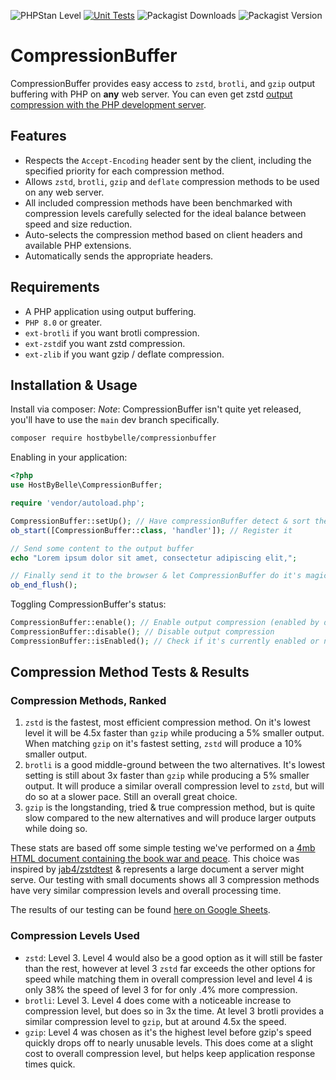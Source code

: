 ![PHPStan Level](https://img.shields.io/badge/PHPStan-level%209-brightgreen)
[![Unit Tests](https://github.com/HostByBelle/CompressionBuffer/actions/workflows/unittest.yml/badge.svg)](https://github.com/HostByBelle/CompressionBuffer/actions/workflows/unittest.yml)
![Packagist Downloads](https://img.shields.io/packagist/dt/HostByBelle/CompressionBuffer)
![Packagist Version](https://img.shields.io/packagist/v/HostByBelle/CompressionBuffer)

# CompressionBuffer

CompressionBuffer provides easy access to `zstd`, `brotli`, and `gzip` output buffering with PHP on **any** web server. You can even get zstd [output compression with the PHP development server](https://github.com/HostByBelle/CompressionBuffer/blob/main/misc/zstd-php-dev-server.png).

## Features

- Respects the `Accept-Encoding` header sent by the client, including the specified priority for each compression method.
- Allows `zstd`, `brotli`, `gzip` and `deflate` compression methods to be used on any web server.
- All included compression methods have been benchmarked with compression levels carefully selected for the ideal balance between speed and size reduction.
- Auto-selects the compression method based on client headers and available PHP extensions.
- Automatically sends the appropriate headers.

## Requirements

- A PHP application using output buffering.
- `PHP 8.0` or greater.
- `ext-brotli` if you want brotli compression.
- `ext-zstd`if you want zstd compression.
- `ext-zlib` if you want gzip / deflate compression.

## Installation & Usage

Install via composer:
_Note_: CompressionBuffer isn't quite yet released, you'll have to use the `main` dev branch specifically.

```bash
composer require hostbybelle/compressionbuffer
```

Enabling in your application:

```PHP
<?php
use HostByBelle\CompressionBuffer;

require 'vendor/autoload.php';

CompressionBuffer::setUp(); // Have compressionBuffer detect & sort the compression methods
ob_start([CompressionBuffer::class, 'handler']); // Register it

// Send some content to the output buffer
echo "Lorem ipsum dolor sit amet, consectetur adipiscing elit,";

// Finally send it to the browser & let CompressionBuffer do it's magic.
ob_end_flush();
```

Toggling CompressionBuffer's status:

```PHP
CompressionBuffer::enable(); // Enable output compression (enabled by default)
CompressionBuffer::disable(); // Disable output compression
CompressionBuffer::isEnabled(); // Check if it's currently enabled or not
```

## Compression Method Tests & Results

### Compression Methods, Ranked

1. `zstd` is the fastest, most efficient compression method. On it's lowest level it will be 4.5x faster than `gzip` while producing a 5% smaller output. When matching `gzip` on it's fastest setting, `zstd` will produce a 10% smaller output.
2. `brotli` is a good middle-ground between the two alternatives. It's lowest setting is still about 3x faster than `gzip` while producing a 5% smaller output. It will produce a similar overall compression level to `zstd`, but will do so at a slower pace. Still an overall great choice.
3. `gzip` is the longstanding, tried & true compression method, but is quite slow compared to the new alternatives and will produce larger outputs while doing so.

These stats are based off some simple testing we've performed on a [4mb HTML document containing the book war and peace](https://www.gutenberg.org/files/2600/2600-h/2600-h.htm). This choice was inspired by [jab4/zstdtest](https://github.com/jab4/zstdtest) & represents a large document a server might serve. Our testing with small documents shows all 3 compression methods have very similar compression levels and overall processing time.

The results of our testing can be found [here on Google Sheets](https://docs.google.com/spreadsheets/d/1rXWHH5sT03jKMFe1ATGRrzK3UAQK2TsKQaqWK0t3wks/edit#gid=1362319378).

### Compression Levels Used

- `zstd`: Level 3. Level 4 would also be a good option as it will still be faster than the rest, however at level 3 `zstd` far exceeds the other options for speed while matching them in overall compression level and level 4 is only 38% the speed of level 3 for for only .4% more compression.
- `brotli`: Level 3. Level 4 does come with a noticeable increase to compression level, but does so in 3x the time. At level 3 brotli provides a similar compression level to `gzip`, but at around 4.5x the speed.
- `gzip`: Level 4 was chosen as it's the highest level before gzip's speed quickly drops off to nearly unusable levels. This does come at a slight cost to overall compression level, but helps keep application response times quick.
